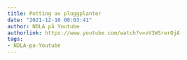 ```yaml
---
title: Potting av pluggplanter
date: "2021-12-10 08:03:41"
author: NDLA på Youtube
authorlink: https://www.youtube.com/watch?v=vV3WSrerOjA
tags:
- NDLA-pa-Youtube
---
```

